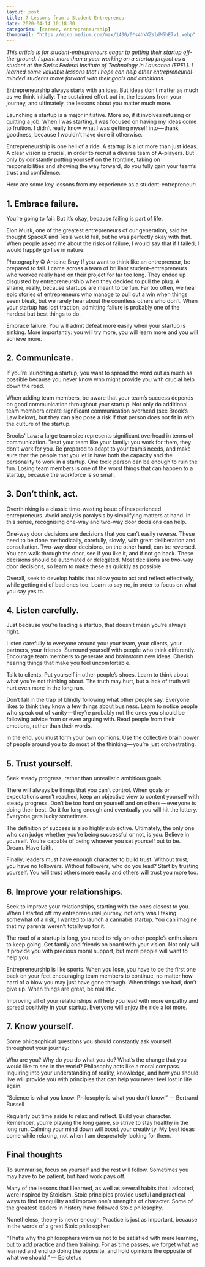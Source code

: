 ```yaml
---
layout: post
title: 7 Lessons from a Student-Entrepreneur
date: 2020-04-14 10:18:00
categories: [career, entrepreneurship]
thumbnail: "https://miro.medium.com/max/1400/0*s4hkXZsldM5hE7v1.webp"
---
```


*This article is for student-entrepreneurs eager to getting their startup off-the-ground. I spent more than a year working on a startup project as a student at the Swiss Federal Institute of Technology in Lausanne (EPFL). I learned some valuable lessons that I hope can help other entrepreneurial-minded students move forward with their goals and ambitions.*

Entrepreneurship always starts with an idea. But ideas don’t matter as much as we think initially. The sustained effort put in, the lessons from your journey, and ultimately, the lessons about you matter much more.

Launching a startup is a major initiative. More so, if it involves refusing or quitting a job. When I was starting, I was focused on having my ideas come to fruition. I didn’t really know what I was getting myself into — thank goodness, because I wouldn’t have done it otherwise.

Entrepreneurship is one hell of a ride. A startup is a lot more than just ideas. A clear vision is crucial, in order to recruit a diverse team of A-players. But only by constantly putting yourself on the frontline, taking on responsibilities and showing the way forward, do you fully gain your team’s trust and confidence.

Here are some key lessons from my experience as a student-entrepreneur:

## 1. Embrace failure.
You’re going to fail. But it’s okay, because failing is part of life.

Elon Musk, one of the greatest entrepreneurs of our generation, said he thought SpaceX and Tesla would fail, but he was perfectly okay with that. When people asked me about the risks of failure, I would say that if I failed, I would happily go live in nature.


Photography © Antoine Bruy
If you want to think like an entrepreneur, be prepared to fail. I came across a team of brilliant student-entrepreneurs who worked really hard on their project for far too long. They ended up disgusted by entrepreneurship when they decided to pull the plug. A shame, really, because startups are meant to be fun. Far too often, we hear epic stories of entrepreneurs who manage to pull out a win when things seem bleak, but we rarely hear about the countless others who don’t. When your startup has lost traction, admitting failure is probably one of the hardest but best things to do.

Embrace failure. You will admit defeat more easily when your startup is sinking. More importantly: you will try more, you will learn more and you will achieve more.

## 2. Communicate.
If you’re launching a startup, you want to spread the word out as much as possible because you never know who might provide you with crucial help down the road.

When adding team members, be aware that your team’s success depends on good communication throughout your startup. Not only do additional team members create significant communication overhead (see Brook’s Law below), but they can also pose a risk if that person does not fit in with the culture of the startup.


Brooks’ Law: a large team size represents significant overhead in terms of communication.
Treat your team like your family: you work for them, they don’t work for you. Be prepared to adapt to your team’s needs, and make sure that the people that you let in have both the capacity and the personality to work in a startup. One toxic person can be enough to ruin the fun. Losing team members is one of the worst things that can happen to a startup, because the workforce is so small.

## 3. Don’t think, act.
Overthinking is a classic time-wasting issue of inexperienced entrepreneurs. Avoid analysis paralysis by simplifying matters at hand. In this sense, recognising one-way and two-way door decisions can help.

One-way door decisions are decisions that you can’t easily reverse. These need to be done methodically, carefully, slowly, with great deliberation and consultation. Two-way door decisions, on the other hand, can be reversed. You can walk through the door, see if you like it, and if not go back. These decisions should be automated or delegated. Most decisions are two-way door decisions, so learn to make these as quickly as possible.

Overall, seek to develop habits that allow you to act and reflect effectively, while getting rid of bad ones too. Learn to say no, in order to focus on what you say yes to.

## 4. Listen carefully.
Just because you’re leading a startup, that doesn’t mean you’re always right.

Listen carefully to everyone around you: your team, your clients, your partners, your friends. Surround yourself with people who think differently. Encourage team members to generate and brainstorm new ideas. Cherish hearing things that make you feel uncomfortable.

Talk to clients. Put yourself in other people’s shoes. Learn to think about what you’re not thinking about. The truth may hurt, but a lack of truth will hurt even more in the long run.

Don’t fall in the trap of blindly following what other people say. Everyone likes to think they know a few things about business. Learn to notice people who speak out of vanity — they’re probably not the ones you should be following advice from or even arguing with. Read people from their emotions, rather than their words.

In the end, you must form your own opinions. Use the collective brain power of people around you to do most of the thinking — you’re just orchestrating.

## 5. Trust yourself.
Seek steady progress, rather than unrealistic ambitious goals.

There will always be things that you can’t control. When goals or expectations aren’t reached, keep an objective view to content yourself with steady progress. Don’t be too hard on yourself and on others — everyone is doing their best. Do it for long enough and eventually you will hit the lottery. Everyone gets lucky sometimes.

The definition of success is also highly subjective. Ultimately, the only one who can judge whether you’re being successful or not, is you. Believe in yourself. You’re capable of being whoever you set yourself out to be. Dream. Have faith.

Finally, leaders must have enough character to build trust. Without trust, you have no followers. Without followers, who do you lead? Start by trusting yourself. You will trust others more easily and others will trust you more too.

## 6. Improve your relationships.
Seek to improve your relationships, starting with the ones closest to you. When I started off my entrepreneurial journey, not only was I taking somewhat of a risk, I wanted to launch a cannabis startup. You can imagine that my parents weren’t totally up for it.

The road of a startup is long, you need to rely on other people’s enthusiasm to keep going. Get family and friends on board with your vision. Not only will it provide you with precious moral support, but more people will want to help you.

Entrepreneurship is like sports. When you lose, you have to be the first one back on your feet encouraging team members to continue, no matter how hard of a blow you may just have gone through. When things are bad, don’t give up. When things are great, be realistic.

Improving all of your relationships will help you lead with more empathy and spread positivity in your startup. Everyone will enjoy the ride a lot more.

## 7. Know yourself.
Some philosophical questions you should constantly ask yourself throughout your journey:

Who are you?
Why do you do what you do?
What’s the change that you would like to see in the world?
Philosophy acts like a moral compass. Inquiring into your understanding of reality, knowledge, and how you should live will provide you with principles that can help you never feel lost in life again.

“Science is what you know. Philosophy is what you don’t know.” — Bertrand Russell

Regularly put time aside to relax and reflect. Build your character. Remember, you’re playing the long game, so strive to stay healthy in the long run. Calming your mind down will boost your creativity. My best ideas come while relaxing, not when I am desperately looking for them.

## Final thoughts
To summarise, focus on yourself and the rest will follow. Sometimes you may have to be patient, but hard work pays off.

Many of the lessons that I learned, as well as several habits that I adopted, were inspired by Stoicism. Stoic principles provide useful and practical ways to find tranquility and improve one’s strengths of character. Some of the greatest leaders in history have followed Stoic philosophy.

Nonetheless, theory is never enough. Practice is just as important, because in the words of a great Stoic philosopher:

“That’s why the philosophers warn us not to be satisfied with mere learning, but to add practice and then training. For as time passes, we forget what we learned and end up doing the opposite, and hold opinions the opposite of what we should.” — Epictetus